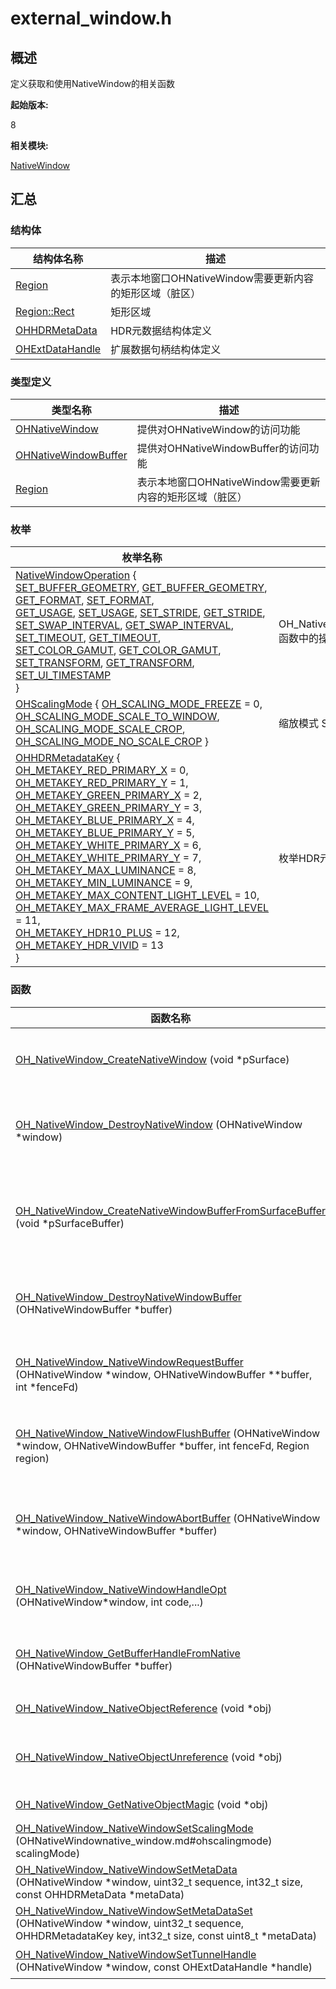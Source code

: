 # external_window.h


## 概述

定义获取和使用NativeWindow的相关函数

**起始版本:**

8

**相关模块:**

[NativeWindow](_native_window.md)


## 汇总


### 结构体

| 结构体名称 | 描述 |
| -------- | -------- |
| [Region](_region.md) | 表示本地窗口OHNativeWindow需要更新内容的矩形区域（脏区） |
| [Region::Rect](_rect.md) | 矩形区域 |
| [OHHDRMetaData](_o_h_h_d_r_meta_data.md) | HDR元数据结构体定义 |
| [OHExtDataHandle](_o_h_ext_data_handle.md) | 扩展数据句柄结构体定义 |


### 类型定义

| 类型名称 | 描述 |
| -------- | -------- |
| [OHNativeWindow](_native_window.md#ohnativewindow) | 提供对OHNativeWindow的访问功能 |
| [OHNativeWindowBuffer](_native_window.md#ohnativewindowbuffer) | 提供对OHNativeWindowBuffer的访问功能 |
| [Region](_native_window.md#region) | 表示本地窗口OHNativeWindow需要更新内容的矩形区域（脏区） |


### 枚举

| 枚举名称 | 描述 |
| -------- | -------- |
| [NativeWindowOperation](_native_window.md#nativewindowoperation) {<br/>[SET_BUFFER_GEOMETRY](_native_window.md), [GET_BUFFER_GEOMETRY](_native_window.md), [GET_FORMAT](_native_window.md), [SET_FORMAT](_native_window.md),<br/>[GET_USAGE](_native_window.md), [SET_USAGE](_native_window.md), [SET_STRIDE](_native_window.md), [GET_STRIDE](_native_window.md),<br/>[SET_SWAP_INTERVAL](_native_window.md), [GET_SWAP_INTERVAL](_native_window.md), [SET_TIMEOUT](_native_window.md), [GET_TIMEOUT](_native_window.md),<br/>[SET_COLOR_GAMUT](_native_window.md), [GET_COLOR_GAMUT](_native_window.md), [SET_TRANSFORM](_native_window.md), [GET_TRANSFORM](_native_window.md),<br/>[SET_UI_TIMESTAMP](_native_window.md)<br/>} | OH_NativeWindow_NativeWindowHandleOpt函数中的操作码 |
| [OHScalingMode](_native_window.md#ohscalingmode) { [OH_SCALING_MODE_FREEZE](_native_window.md) = 0, [OH_SCALING_MODE_SCALE_TO_WINDOW](_native_window.md), [OH_SCALING_MODE_SCALE_CROP](_native_window.md), [OH_SCALING_MODE_NO_SCALE_CROP](_native_window.md) } | 缩放模式 Scaling Mode |
| [OHHDRMetadataKey](_native_window.md#ohhdrmetadatakey) {<br/>[OH_METAKEY_RED_PRIMARY_X](_native_window.md) = 0, [OH_METAKEY_RED_PRIMARY_Y](_native_window.md) = 1, [OH_METAKEY_GREEN_PRIMARY_X](_native_window.md) = 2, [OH_METAKEY_GREEN_PRIMARY_Y](_native_window.md) = 3,<br/>[OH_METAKEY_BLUE_PRIMARY_X](_native_window.md) = 4, [OH_METAKEY_BLUE_PRIMARY_Y](_native_window.md) = 5, [OH_METAKEY_WHITE_PRIMARY_X](_native_window.md) = 6, [OH_METAKEY_WHITE_PRIMARY_Y](_native_window.md) = 7,<br/>[OH_METAKEY_MAX_LUMINANCE](_native_window.md) = 8, [OH_METAKEY_MIN_LUMINANCE](_native_window.md) = 9, [OH_METAKEY_MAX_CONTENT_LIGHT_LEVEL](_native_window.md) = 10, [OH_METAKEY_MAX_FRAME_AVERAGE_LIGHT_LEVEL](_native_window.md) = 11,<br/>[OH_METAKEY_HDR10_PLUS](_native_window.md) = 12, [OH_METAKEY_HDR_VIVID](_native_window.md) = 13<br/>} | 枚举HDR元数据关键字 |


### 函数

| 函数名称 | 描述 |
| -------- | -------- |
| [OH_NativeWindow_CreateNativeWindow](_native_window.md#oh_nativewindow_createnativewindow) (void \*pSurface) | 创建OHNativeWindow实例，每次调用都会产生一个新的OHNativeWindow实例 |
| [OH_NativeWindow_DestroyNativeWindow](_native_window.md#oh_nativewindow_destroynativewindow) (OHNativeWindow \*window) | 将OHNativeWindow对象的引用计数减1，当引用计数为0的时候，该OHNativeWindow对象会被析构掉 |
| [OH_NativeWindow_CreateNativeWindowBufferFromSurfaceBuffer](_native_window.md#oh_nativewindow_createnativewindowbufferfromsurfacebuffer) (void \*pSurfaceBuffer) | 创建OHNativeWindowBuffer实例，每次调用都会产生一个新的OHNativeWindowBuffer实例 |
| [OH_NativeWindow_DestroyNativeWindowBuffer](_native_window.md#oh_nativewindow_destroynativewindowbuffer) (OHNativeWindowBuffer \*buffer) | 将OHNativeWindowBuffer对象的引用计数减1，当引用计数为0的时候，该OHNativeWindowBuffer对象会被析构掉 |
| [OH_NativeWindow_NativeWindowRequestBuffer](_native_window.md#oh_nativewindow_nativewindowrequestbuffer) (OHNativeWindow \*window, OHNativeWindowBuffer \*\*buffer, int \*fenceFd) | 通过OHNativeWindow对象申请一块OHNativeWindowBuffer，用以内容生产 |
| [OH_NativeWindow_NativeWindowFlushBuffer](_native_window.md#oh_nativewindow_nativewindowflushbuffer) (OHNativeWindow \*window, OHNativeWindowBuffer \*buffer, int fenceFd, Region region) | 通过OHNativeWindow将生产好内容的OHNativeWindowBuffer放回到Buffer队列中，用以内容消费 |
| [OH_NativeWindow_NativeWindowAbortBuffer](_native_window.md#oh_nativewindow_nativewindowabortbuffer) (OHNativeWindow \*window, OHNativeWindowBuffer \*buffer) | 通过OHNativeWindow将之前申请出来的OHNativeWindowBuffer返还到Buffer队列中，供下次再申请 |
| [OH_NativeWindow_NativeWindowHandleOpt](_native_window.md#oh_nativewindow_nativewindowhandleopt) (OHNativeWindow*window, int code,...) | 设置/获取OHNativeWindow的属性，包括设置/获取宽高、内容格式等 |
| [OH_NativeWindow_GetBufferHandleFromNative](_native_window.md#oh_nativewindow_getbufferhandlefromnative) (OHNativeWindowBuffer \*buffer) | 通过OHNativeWindowBuffer获取该buffer的BufferHandle指针 |
| [OH_NativeWindow_NativeObjectReference](_native_window.md#oh_nativewindow_nativeobjectreference) (void \*obj) | 增加一个NativeObject的引用计数 |
| [OH_NativeWindow_NativeObjectUnreference](_native_window.md#oh_nativewindow_nativeobjectunreference) (void \*obj) | 减少一个NativeObject的引用计数，当引用计数减少为0时，该NativeObject将被析构 |
| [OH_NativeWindow_GetNativeObjectMagic](_native_window.md#oh_nativewindow_getnativeobjectmagic) (void \*obj) | 获取NativeObject的MagicId |
| [OH_NativeWindow_NativeWindowSetScalingMode](_native_window.md#oh_nativewindow_nativewindowsetscalingmode) (OHNativeWindownative_window.md#ohscalingmode) scalingMode) | 设置OHNativeWindow的ScalingMode |
| [OH_NativeWindow_NativeWindowSetMetaData](_native_window.md#oh_nativewindow_nativewindowsetmetadata) (OHNativeWindow \*window, uint32_t sequence, int32_t size, const OHHDRMetaData \*metaData) | 设置OHNativeWindow的元数据 |
| [OH_NativeWindow_NativeWindowSetMetaDataSet](_native_window.md#oh_nativewindow_nativewindowsetmetadataset) (OHNativeWindow \*window, uint32_t sequence, OHHDRMetadataKey key, int32_t size, const uint8_t \*metaData) | 设置OHNativeWindow的元数据集。 |
| [OH_NativeWindow_NativeWindowSetTunnelHandle](_native_window.md#oh_nativewindow_nativewindowsettunnelhandle) (OHNativeWindow \*window, const OHExtDataHandle \*handle) | 设置OHNativeWindow的TunnelHandle。 |
